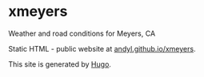 # xmeyers

Weather and road conditions for Meyers, CA

Static HTML - public website at [andyl.github.io/xmeyers](https://andyl.github.io/xmeyers).

This site is generated by [Hugo](https://gohugo.io).
